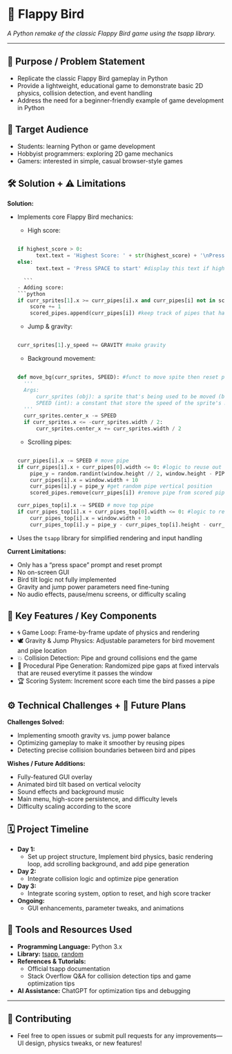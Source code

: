 # 🐤 Flappy Bird

*A Python remake of the classic Flappy Bird game using the tsapp library.*

---

## 🎯 Purpose / Problem Statement

- Replicate the classic Flappy Bird gameplay in Python  
- Provide a lightweight, educational game to demonstrate basic 2D physics, collision detection, and event handling  
- Address the need for a beginner-friendly example of game development in Python

## 👥 Target Audience

- Students: learning Python or game development  
- Hobbyist programmers: exploring 2D game mechanics  
- Gamers: interested in simple, casual browser-style games

## 🛠️ Solution + ⚠️ Limitations

**Solution:**  
- Implements core Flappy Bird mechanics:
    - High score:
    ```python

    if highest_score > 0:
          text.text = 'Highest Score: ' + str(highest_score) + '\nPress SPACE to start' #display highscore if high score is present
    else:
          text.text = 'Press SPACE to start' #display this text if high score is not present

      ```
    - Adding score:
    ```python
    if curr_sprites[1].x >= curr_pipes[i].x and curr_pipes[i] not in scored_pipes: #logic for scoring
        score += 1
        scored_pipes.append(curr_pipes[i]) #keep track of pipes that has been passed
    ```
    - Jump & gravity:
    ```python

    curr_sprites[1].y_speed += GRAVITY #make gravity

    ```
    - Background movement:
    ```python

    def move_bg(curr_sprites, SPEED): #funct to move spite then reset position
      '''
      Args:
          curr_sprites (obj): a sprite that's being used to be moved (background in this case)
          SPEED (int): a constant that store the speed of the sprite's movement (background in this case)
      '''
      curr_sprites.center_x -= SPEED
      if curr_sprites.x <= -curr_sprites.width / 2:
          curr_sprites.center_x += curr_sprites.width / 2

    ```
    - Scrolling pipes:
    ```python

    curr_pipes[i].x -= SPEED # move pipe
    if curr_pipes[i].x + curr_pipes[0].width <= 0: #logic to reuse out of bound pipes 
        pipe_y = random.randint(window.height // 2, window.height - PIPE_FLOOR_GAP)
        curr_pipes[i].x = window.width + 10
        curr_pipes[i].y = pipe_y #get random pipe vertical position
        scored_pipes.remove(curr_pipes[i]) #remove pipe from scored pipes since it needs to be considered a new pipe

    curr_pipes_top[i].x -= SPEED # move top pipe
    if curr_pipes_top[i].x + curr_pipes_top[0].width <= 0: #logic to reuse out of bound pipes
        curr_pipes_top[i].x = window.width + 10
        curr_pipes_top[i].y = pipe_y - curr_pipes_top[i].height - curr_sprites[1].height * 4 #use char's 4x height for gap between pipes 

    ```


- Uses the `tsapp` library for simplified rendering and input handling  

**Current Limitations:**  
- Only has a “press space” prompt and reset prompt  
- No on-screen GUI  
- Bird tilt logic not fully implemented  
- Gravity and jump power parameters need fine-tuning  
- No audio effects, pause/menu screens, or difficulty scaling

## 🔑 Key Features / Key Components

- 🌀 Game Loop: Frame-by-frame update of physics and rendering  
- 🕊️ Gravity & Jump Physics: Adjustable parameters for bird movement and pipe location  
- 💥 Collision Detection: Pipe and ground collisions end the game  
- 🌿 Procedural Pipe Generation: Randomized pipe gaps at fixed intervals that are reused everytime it passes the window  
- 🏆 Scoring System: Increment score each time the bird passes a pipe  

## ⚙️ Technical Challenges + 🌟 Future Plans

**Challenges Solved:**  
- Implementing smooth gravity vs. jump power balance  
- Optimizing gameplay to make it smoother by reusing pipes  
- Detecting precise collision boundaries between bird and pipes  

**Wishes / Future Additions:**  
- Fully-featured GUI overlay  
- Animated bird tilt based on vertical velocity  
- Sound effects and background music  
- Main menu, high-score persistence, and difficulty levels  
- Difficulty scaling according to the score

## 🗓️ Project Timeline

- **Day 1:**  
  - Set up project structure, Implement bird physics, basic rendering loop, add scrolling background, and add pipe generation  
- **Day 2:**  
  - Integrate collision logic and optimize pipe generation  
- **Day 3:**  
  - Integrate scoring system, option to reset, and high score tracker  
- **Ongoing:**  
  - GUI enhancements, parameter tweaks, and animations

## 🧰 Tools and Resources Used

- **Programming Language:** Python 3.x  
- **Library:** [tsapp](https://github.com/cdent/tsapp), [random](https://www.geeksforgeeks.org/python-random-module/)  
- **References & Tutorials:**  
  - Official tsapp documentation  
  - Stack Overflow Q&A for collision detection tips and game optimization tips  
- **AI Assistance:** ChatGPT for optimization tips and debugging

---

## 🤝 Contributing

- Feel free to open issues or submit pull requests for any improvements—UI design, physics tweaks, or new features!
